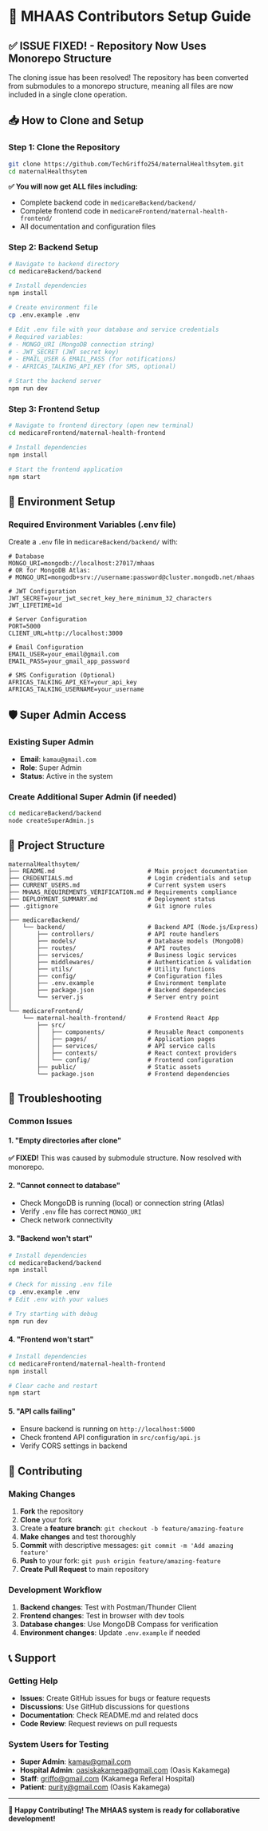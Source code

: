 # 🚀 MHAAS Contributors Setup Guide

## ✅ **ISSUE FIXED!** - Repository Now Uses Monorepo Structure

The cloning issue has been resolved! The repository has been converted from submodules to a monorepo structure, meaning all files are now included in a single clone operation.

## 📥 How to Clone and Setup

### Step 1: Clone the Repository
```bash
git clone https://github.com/TechGriffo254/maternalHealthsytem.git
cd maternalHealthsytem
```

**✅ You will now get ALL files including:**
- Complete backend code in `medicareBackend/backend/`
- Complete frontend code in `medicareFrontend/maternal-health-frontend/`
- All documentation and configuration files

### Step 2: Backend Setup
```bash
# Navigate to backend directory
cd medicareBackend/backend

# Install dependencies
npm install

# Create environment file
cp .env.example .env

# Edit .env file with your database and service credentials
# Required variables:
# - MONGO_URI (MongoDB connection string)
# - JWT_SECRET (JWT secret key)
# - EMAIL_USER & EMAIL_PASS (for notifications)
# - AFRICAS_TALKING_API_KEY (for SMS, optional)

# Start the backend server
npm run dev
```

### Step 3: Frontend Setup
```bash
# Navigate to frontend directory (open new terminal)
cd medicareFrontend/maternal-health-frontend

# Install dependencies
npm install

# Start the frontend application
npm start
```

## 🔧 Environment Setup

### Required Environment Variables (.env file)
Create a `.env` file in `medicareBackend/backend/` with:

```env
# Database
MONGO_URI=mongodb://localhost:27017/mhaas
# OR for MongoDB Atlas:
# MONGO_URI=mongodb+srv://username:password@cluster.mongodb.net/mhaas

# JWT Configuration
JWT_SECRET=your_jwt_secret_key_here_minimum_32_characters
JWT_LIFETIME=1d

# Server Configuration
PORT=5000
CLIENT_URL=http://localhost:3000

# Email Configuration
EMAIL_USER=your_email@gmail.com
EMAIL_PASS=your_gmail_app_password

# SMS Configuration (Optional)
AFRICAS_TALKING_API_KEY=your_api_key
AFRICAS_TALKING_USERNAME=your_username
```

## 🛡️ Super Admin Access

### Existing Super Admin
- **Email**: `kamau@gmail.com`
- **Role**: Super Admin
- **Status**: Active in the system

### Create Additional Super Admin (if needed)
```bash
cd medicareBackend/backend
node createSuperAdmin.js
```

## 📁 Project Structure
```
maternalHealthsytem/
├── README.md                          # Main project documentation
├── CREDENTIALS.md                     # Login credentials and setup
├── CURRENT_USERS.md                   # Current system users
├── MHAAS_REQUIREMENTS_VERIFICATION.md # Requirements compliance
├── DEPLOYMENT_SUMMARY.md              # Deployment status
├── .gitignore                         # Git ignore rules
│
├── medicareBackend/
│   └── backend/                       # Backend API (Node.js/Express)
│       ├── controllers/               # API route handlers
│       ├── models/                    # Database models (MongoDB)
│       ├── routes/                    # API routes
│       ├── services/                  # Business logic services
│       ├── middlewares/               # Authentication & validation
│       ├── utils/                     # Utility functions
│       ├── config/                    # Configuration files
│       ├── .env.example               # Environment template
│       ├── package.json               # Backend dependencies
│       └── server.js                  # Server entry point
│
└── medicareFrontend/
    └── maternal-health-frontend/      # Frontend React App
        ├── src/
        │   ├── components/            # Reusable React components
        │   ├── pages/                 # Application pages
        │   ├── services/              # API service calls
        │   ├── contexts/              # React context providers
        │   └── config/                # Frontend configuration
        ├── public/                    # Static assets
        └── package.json               # Frontend dependencies
```

## 🚨 Troubleshooting

### Common Issues

#### 1. "Empty directories after clone"
**✅ FIXED!** This was caused by submodule structure. Now resolved with monorepo.

#### 2. "Cannot connect to database"
- Check MongoDB is running (local) or connection string (Atlas)
- Verify `.env` file has correct `MONGO_URI`
- Check network connectivity

#### 3. "Backend won't start"
```bash
# Install dependencies
cd medicareBackend/backend
npm install

# Check for missing .env file
cp .env.example .env
# Edit .env with your values

# Try starting with debug
npm run dev
```

#### 4. "Frontend won't start"
```bash
# Install dependencies
cd medicareFrontend/maternal-health-frontend
npm install

# Clear cache and restart
npm start
```

#### 5. "API calls failing"
- Ensure backend is running on `http://localhost:5000`
- Check frontend API configuration in `src/config/api.js`
- Verify CORS settings in backend

## 🤝 Contributing

### Making Changes
1. **Fork** the repository
2. **Clone** your fork
3. Create a **feature branch**: `git checkout -b feature/amazing-feature`
4. **Make changes** and test thoroughly
5. **Commit** with descriptive messages: `git commit -m 'Add amazing feature'`
6. **Push** to your fork: `git push origin feature/amazing-feature`
7. **Create Pull Request** to main repository

### Development Workflow
1. **Backend changes**: Test with Postman/Thunder Client
2. **Frontend changes**: Test in browser with dev tools
3. **Database changes**: Use MongoDB Compass for verification
4. **Environment changes**: Update `.env.example` if needed

## 📞 Support

### Getting Help
- **Issues**: Create GitHub issues for bugs or feature requests
- **Discussions**: Use GitHub discussions for questions
- **Documentation**: Check README.md and related docs
- **Code Review**: Request reviews on pull requests

### System Users for Testing
- **Super Admin**: kamau@gmail.com
- **Hospital Admin**: oasiskakamega@gmail.com (Oasis Kakamega)
- **Staff**: griffo@gmail.com (Kakamega Referal Hospital)
- **Patient**: purity@gmail.com (Oasis Kakamega)

---

**🎉 Happy Contributing! The MHAAS system is ready for collaborative development!**
